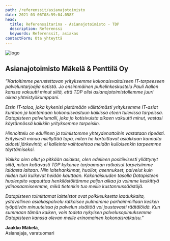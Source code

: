 ```yaml
---
path: /referenssit/asianajotoimisto
date: 2021-03-06T08:59:04.058Z
head:
  title: Referenssitarina - Asianajotoimisto - TDP
  description: Referenssi
  keywords: Referenssit, asiakas
contactForm: Ota yhteyttä
---
```


<HeroBlock bgColor="lightest" imageAlign="right">

<div className="HeroBlockImage">

![logo](/assets/asianajotoimisto-mp.png)

</div>

<div className="HeroBlockContent">

## Asianajotoimisto Mäkelä & Penttilä Oy

*”Kartoitimme perustettavan yrityksemme kokonaisvaltaiseen IT-tarpeeseen palveluntarjoajia netistä. Jo ensimmäinen puhelinkeskustelu Pauli Aallon kanssa vakuutti minut siitä, että TDP olisi asianajotoimistollemme juuri oikea yhteistyökumppani.*

*Etsin IT-taloa, joka kykenisi pistämään välittömästi yrityksemme IT-asiat kuntoon ja kantamaan kokonaisvastuun kaikissa eteen tulevissa tarpeissa. Datapisteen palvelumalli, joka jo kotisivuista alkaen vakuutti minut, vastasi käytännössä kaikkiin yrityksemme tarpeisiin.*

*Hinnoittelu on edullinen ja toimistomme yhteydenottoihin vastataan ripeästi. Erityisesti minua miellyttää tapa, miten he kartoittavat asiakkaan kannalta aidosti järkevintä, ei kalleinta vaihtoehtoa meidän kulloisenkin tarpeemme täyttämiseksi.*

*Vaikka olen ollut jo pitkään asiakas, olen edelleen positiivisesti yllättynyt siitä, miten kattavasti TDP kykenee tarjoamaan ratkaisut tarpeisiimme laidasta laitaan. Niin laitehankinnat, huollot, asennukset, palvelut kuin niiden tuki kulkevat heidän kauttaan. Kokonaisuuden tasolla Datapisteen huolenpito vapauttaa henkilöstöltämme paljon aikaa ja voimme keskittyä ydinosaamiseemme, mikä tietenkin tuo meille kustannussäästöjä.*

*Datapisteen toimittamat laitteistot ovat poikkeuksetta laadukkaita, ystävällinen asiakaspalvelu ratkaisee pulmamme parhaimmillaan kesken työpäivän minuuteissa ja palvelun sisältöä voi joustavasti räätälöidä. Kun summaan tämän kaiken, voin todeta nykyisen palvelusopimuksemme Datapisteen kanssa olevan meille erinomainen kokonaisratkaisu.”*

**Jaakko Mäkelä**,\
Asianajaja, varatuomari

</div>

</HeroBlock>